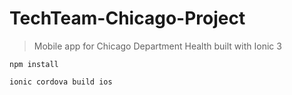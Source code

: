 # TechTeam-Chicago-Project
> Mobile app for Chicago Department Health built with Ionic 3

`npm install`

`ionic cordova build ios`
